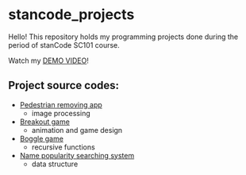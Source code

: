 # stancode_projects

Hello!
This repository holds my programming projects done during the period of stanCode SC101 course.

Watch my [DEMO VIDEO](https://drive.google.com/drive/folders/1h7CTw047KA20t6AL_NgoF-XmKPCekikm?fbclid=IwAR36BW3v_bHn-Idsh-0_ROSWLwrXOzoervZId25OOzH2LX4b6FCGDfULdDg)!

## Project source codes:
* [Pedestrian removing app](https://github.com/karenhuang06/stancode_projects/blob/main/stancode_project/pedestrian_removing_app/stanCodoshop.py)
  - image processing
* [Breakout game](https://github.com/karenhuang06/stancode_projects/blob/main/stancode_project/breakout_game/breakout.py)
  - animation and game design
* [Boggle game](https://github.com/karenhuang06/stancode_projects/blob/main/stancode_project/boggle_game_solver/boggle.py)
  - recursive functions
* [Name popularity searching system](https://github.com/karenhuang06/stancode_projects/blob/main/stancode_project/baby_name_searching/babygraphics.py)
  - data structure 
